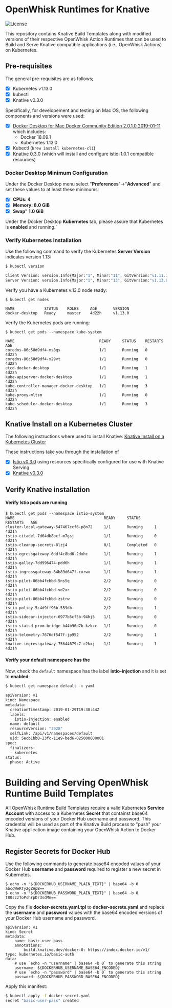 <!--
#
# Licensed to the Apache Software Foundation (ASF) under one or more
# contributor license agreements.  See the NOTICE file distributed with
# this work for additional information regarding copyright ownership.
# The ASF licenses this file to You under the Apache License, Version 2.0
# (the "License"); you may not use this file except in compliance with
# the License.  You may obtain a copy of the License at
#
#     http://www.apache.org/licenses/LICENSE-2.0
#
# Unless required by applicable law or agreed to in writing, software
# distributed under the License is distributed on an "AS IS" BASIS,
# WITHOUT WARRANTIES OR CONDITIONS OF ANY KIND, either express or implied.
# See the License for the specific language governing permissions and
# limitations under the License.
#
-->

# OpenWhisk Runtimes for Knative

[![License](https://img.shields.io/badge/license-Apache--2.0-blue.svg)](http://www.apache.org/licenses/LICENSE-2.0)

This repository contains Knative Build Templates along with modified versions of their respective OpenWhisk Action Runtimes that can be used to Build and Serve Knative compatible applications (i.e., OpenWhisk Actions) on Kubernetes.

## Pre-requisites

The general pre-requisites are as follows;
- [x] Kubernetes v1.13.0
- [x] kubectl
- [x] Knative v0.3.0

Specifically, for developement and testing on Mac OS, the following components and versions were used:

- [x] [Docker Desktop for Mac Docker Community Edition 2.0.1.0 2019-01-11](https://docs.docker.com/docker-for-mac/edge-release-notes/) which includes:
    - Docker 18.09.1
    - Kubernetes 1.13.0
- [x] Kubectl (```brew install kubernetes-cli```)
- [x] [Knative 0.3.0](https://github.com/knative/serving/releases/tag/v0.3.0) (which will install and configure istio-1.0.1 compatible resources)

### Docker Desktop Minimum Configuration

Under the Docker Desktop menu select "**Preferences**"->"**Advanced**" and set these values to at least these minimums:
- [x] **CPUs: 4**
- [x] **Memory: 8.0 GiB**
- [x] **Swap" 1.0 GiB**

Under the Docker Desktop **Kubernetes** tab, please assure that Kubernetes is **enabled** and running.`

### Verify Kubernetes Installation

Use the following command to verify the Kubernetes **Server Version** indicates version 1.13:

```bash
$ kubectl version

Client Version: version.Info{Major:"1", Minor:"11", GitVersion:"v1.11.3", GitCommit:"a4529464e4629c21224b3d52edfe0ea91b072862", GitTreeState:"clean", BuildDate:"2018-09-10T11:44:36Z", GoVersion:"go1.11", Compiler:"gc", Platform:"darwin/amd64"}
Server Version: version.Info{Major:"1", Minor:"13", GitVersion:"v1.13.0", GitCommit:"ddf47ac13c1a9483ea035a79cd7c10005ff21a6d", GitTreeState:"clean", BuildDate:"2018-12-03T20:56:12Z", GoVersion:"go1.11.2", Compiler:"gc", Platform:"linux/amd64"}
```

Verify you have a Kubernetes v.13.0 node ready:
```
$ kubectl get nodes

NAME             STATUS    ROLES     AGE       VERSION
docker-desktop   Ready     master    4d22h     v1.13.0
```

Verify the Kubernetes pods are running:
```
$ kubectl get pods --namespace kube-system

NAME                                     READY     STATUS    RESTARTS   AGE
coredns-86c58d9df4-ms8qs                 1/1       Running   0          4d22h
coredns-86c58d9df4-x29vt                 1/1       Running   0          4d22h
etcd-docker-desktop                      1/1       Running   1          4d22h
kube-apiserver-docker-desktop            1/1       Running   1          4d22h
kube-controller-manager-docker-desktop   1/1       Running   3          4d22h
kube-proxy-mltsm                         1/1       Running   0          4d22h
kube-scheduler-docker-desktop            1/1       Running   3          4d22h
```

## Knative Install on a Kubernetes Cluster

The following instructions where used to install Knative: [Knative Install on a Kubernetes Cluster](https://github.com/knative/docs/blob/master/install/Knative-with-any-k8s.md)

These instructions take you through the installation of
- [x] [Istio v0.3.0]() using resources specifically configured for use with Knative Serving
- [x] [Knative v0.3.0](https://github.com/knative/serving/releases/tag/v0.3.0)

## Verify Knative installation

#### Verify Istio pods are running
```
$ kubectl get pods --namespace istio-system
NAME                                       READY     STATUS      RESTARTS   AGE
cluster-local-gateway-547467ccf6-p8n72     1/1       Running     1          4d21h
istio-citadel-7d64db8bcf-m7gsj             1/1       Running     0          4d21h
istio-cleanup-secrets-8lzj4                0/1       Completed   0          4d21h
istio-egressgateway-6ddf4c8bd6-2dxhc       1/1       Running     1          4d21h
istio-galley-7dd996474-pdd6h               1/1       Running     1          4d21h
istio-ingressgateway-84b89d647f-cxrwx      1/1       Running     1          4d21h
istio-pilot-86bb4fcbbd-5ns5q               2/2       Running     0          4d21h
istio-pilot-86bb4fcbbd-vd2xr               2/2       Running     0          4d21h
istio-pilot-86bb4fcbbd-zstrw               2/2       Running     0          4d21h
istio-policy-5c4d9ff96b-559db              2/2       Running     1          4d21h
istio-sidecar-injector-6977b5cf5b-94hj5    1/1       Running     0          4d21h
istio-statsd-prom-bridge-b44b96d7b-kzkzc   1/1       Running     0          4d21h
istio-telemetry-7676df547f-jp952           2/2       Running     1          4d21h
knative-ingressgateway-75644679c7-c2kxj    1/1       Running     1          4d21h
```

#### Verify your default namespace has the 

Now, check the `default` namespace has the label **istio-injection** and it is set to **enabled**:

```bash
$ kubectl get namespace default -o yaml

apiVersion: v1
kind: Namespace
metadata:
  creationTimestamp: 2019-01-29T19:30:44Z
  labels:
    istio-injection: enabled
  name: default
  resourceVersion: "3928"
  selfLink: /api/v1/namespaces/default
  uid: 5ecb1bb0-23fc-11e9-bed6-025000000001
spec:
  finalizers:
  - kubernetes
status:
  phase: Active
```

# Building and Serving OpenWhisk Runtime Build Templates

All OpenWhisk Runtime Build Templates require a valid Kubernetes **Service Account** with access to a Kubernetes **Secret** that containst base64 encoded versions of your Docker Hub username and password.  This credential will be used as part of the Knative Build process to "push" your Knative application image containing your OpenWhisk Action to Docker Hub.  

## Register Secrets for Docker Hub

Use the following commands to generate base64 encoded values of your Docker Hub **username** and **password** required to register a new secret in Kubernetes.

```
$ echo -n "${DOCKERHUB_USERNAME_PLAIN_TEXT}" | base64 -b 0
abcqWeRTy2gZApB==
$ echo -n "${DOCKERHUB_PASSWORD_PLAIN_TEXT}" | base64 -b 0
t80szzToPshrpDr3sdMn==
```

Copy the file **docker-secrets.yaml.tpl** to **docker-secrets.yaml** and replace the **username** and **password** values with the base64 encoded versions of your Docker Hub username and password.

```
apiVersion: v1
kind: Secret
metadata:
    name: basic-user-pass
    annotations:
        build.knative.dev/docker-0: https://index.docker.io/v1/
type: kubernetes.io/basic-auth
data:
    # use `echo -n "username" | base64 -b 0` to generate this string
    username: ${DOCKERHUB_USERNAME_BASE64_ENCODED}
    # use `echo -n "password" | base64 -b 0` to generate this string
    password: ${DOCKERHUB_PASSWORD_BASE64_ENCODED}
```

Apply this manifest:

```bash
$ kubectl apply -f docker-secret.yaml
secret "basic-user-pass" created
```

